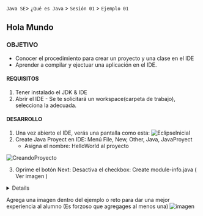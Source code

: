 
`Java SE`> `¿Qué es Java` > `Sesión 01` > `Ejemplo 01`

## Hola Mundo

### OBJETIVO

- Conocer el procedimiento para crear un proyecto y una clase en el IDE
- Aprender a compilar y ejectuar una aplicación en el IDE.

#### REQUISITOS

1. Tener instalado el JDK & IDE
2. Abrir el IDE
        - Se te solicitará un workspace(carpeta de trabajo), selecciona la adecuada.

#### DESARROLLO

1. Una vez abierto el IDE, verás una pantalla como esta:
![EclipseInicial](https://user-images.githubusercontent.com/56565204/66857050-162b4c00-ef4c-11e9-947c-e9b1d3910859.png)
2. Create Java Proyect en IDE: Menú File, New, Other, Java, JavaProyect
   - Asigna el nombre: HelloWorld al proyecto
        
![CreandoProyecto](https://user-images.githubusercontent.com/56565204/66862014-b043c200-ef55-11e9-8938-304d67353b8f.png)
        
3. Oprime el botón Next: Desactiva el checkbox: Create module-info.java ( Ver imagen )



<details>

        <summary>Solucion</summary>
        <p> Agrega aqui la solucion</p>
        <p>Recuerda! escribe cada paso para desarrollar la solución del ejemplo o reto </p>
</details>

Agrega una imagen dentro del ejemplo o reto para dar una mejor experiencia al alumno (Es forzoso que agregages al menos una) ![imagen](https://picsum.photos/200/300)


